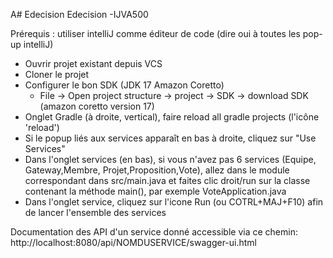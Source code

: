 A# Edecision
Edecision -IJVA500

Prérequis : utiliser intelliJ comme éditeur de code
(dire oui à toutes les pop-up intelliJ)

- Ouvrir projet existant depuis VCS
- Cloner le projet
- Configurer le bon SDK (JDK 17 Amazon Coretto)
  - File -> Open project structure -> project -> SDK -> download SDK (amazon coretto version 17)
- Onglet Gradle (à droite, vertical), faire reload all gradle projects (l'icône 'reload')
- Si le popup liés aux services apparaît en bas à droite, cliquez sur "Use Services"
- Dans l'onglet services (en bas), si vous n'avez pas 6 services (Equipe, Gateway,Membre, Projet,Proposition,Vote), allez dans le module correspondant dans src/main.java et faites clic droit/run sur la classe contenant la méthode main(), par exemple VoteApplication.java
- Dans l'onglet service, cliquez sur l'icone Run (ou COTRL+MAJ+F10) afin de lancer l'ensemble des services

Documentation des API d'un service donné accessible via ce chemin:
http://localhost:8080/api/NOMDUSERVICE/swagger-ui.html
